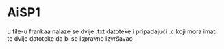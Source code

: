 # AiSP1
u file-u frankaa nalaze se dvije .txt datoteke i pripadajući .c koji mora imati te dvije datoteke da bi se ispravno izvršavao

